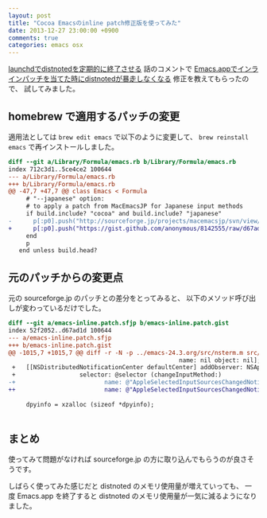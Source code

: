 ```yaml
---
layout: post
title: "Cocoa Emacsのinline patch修正版を使ってみた"
date: 2013-12-27 23:00:00 +0900
comments: true
categories: emacs osx
---
```

[launchdでdistnotedを定期的に終了させる](/blog/2013-11-13-killall-distnoted-periodically.html)
話のコメントで
[Emacs.appでインラインパッチを当てた時にdistnotedが暴走しなくなる](https://gist.github.com/anonymous/8142555)
修正を教えてもらったので、
試してみました。

<!--more-->

## homebrew で適用するパッチの変更

適用法としては
`brew edit emacs`
で以下のように変更して、
`brew reinstall emacs`
で再インストールしました。

```diff
diff --git a/Library/Formula/emacs.rb b/Library/Formula/emacs.rb
index 712c3d1..5ce4ce2 100644
--- a/Library/Formula/emacs.rb
+++ b/Library/Formula/emacs.rb
@@ -47,7 +47,7 @@ class Emacs < Formula
     # "--japanese" option:
     # to apply a patch from MacEmacsJP for Japanese input methods
     if build.include? "cocoa" and build.include? "japanese"
-      p[:p0].push("http://sourceforge.jp/projects/macemacsjp/svn/view/inline_patch/trunk/emacs-inline.patch?view=co&revision=583&root=macemacsjp&pathrev=583")
+      p[:p0].push("https://gist.github.com/anonymous/8142555/raw/d67ad1dc814579d125afbd18de3a62ba69895601/emacs-inline.patch")
     end
     p
   end unless build.head?
```

## 元のパッチからの変更点

元の sourceforge.jp のパッチとの差分をとってみると、
以下のメソッド呼び出しが変わっているだけでした。

```diff
diff --git a/emacs-inline.patch.sfjp b/emacs-inline.patch.gist
index 52f2052..d67ad1d 100644
--- a/emacs-inline.patch.sfjp
+++ b/emacs-inline.patch.gist
@@ -1015,7 +1015,7 @@ diff -r -N -p ../emacs-24.3.org/src/nsterm.m src/nsterm.m
                                                name: nil object: nil]; */
 +   [[NSDistributedNotificationCenter defaultCenter] addObserver: NSApp
 + 					selector: @selector (changeInputMethod:)
-+ 						   name: @"AppleSelectedInputSourcesChangedNotification" object: nil];
++ 						   name: @"AppleSelectedInputSourcesChangedNotification" object: nil suspensionBehavior:NSNotificationSuspensionBehaviorDeliverImmediately];
   
     dpyinfo = xzalloc (sizeof *dpyinfo);
   
```

## まとめ

使ってみて問題がなければ sourceforge.jp の方に取り込んでもらうのが良さそうです。

しばらく使ってみた感じだと distnoted のメモリ使用量が増えていっても、
一度 Emacs.app を終了すると distnoted のメモリ使用量が一気に減るようになりました。

